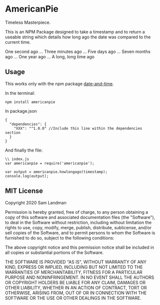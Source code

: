# AmericanPie

Timeless Masterpiece.

This is an NPM Package designed to take a timestamp and to return a useable string which details how long ago the date was compared to the current time. 

One second ago
...
Three minutes ago
...
Five days ago
...
Seven months ago
...
One year ago
...
A long, long time ago

## Usage
This works only with the npm package <a href="https://www.npmjs.com/package/date-and-time">date-and-time</a>.

In the terminal:
```
npm install americanpie
```

In package.json
```
{
  "dependencies": {
    "XXX": "^1.0.0" //Include this line within the dependencies section
  }
}
```
And finally the file:

```
\\ index.js
var americanpie = require('americanpie');

var output = americanpie.howlongago(timestamp);
console.log(output);
```


## MIT License

Copyright 2020 Sam Landman

Permission is hereby granted, free of charge, to any person obtaining a copy of this software and associated documentation files (the "Software"), to deal in the Software without restriction, including without limitation the rights to use, copy, modify, merge, publish, distribute, sublicense, and/or sell copies of the Software, and to permit persons to whom the Software is furnished to do so, subject to the following conditions:

The above copyright notice and this permission notice shall be included in all copies or substantial portions of the Software.

THE SOFTWARE IS PROVIDED "AS IS", WITHOUT WARRANTY OF ANY KIND, EXPRESS OR IMPLIED, INCLUDING BUT NOT LIMITED TO THE WARRANTIES OF MERCHANTABILITY, FITNESS FOR A PARTICULAR PURPOSE AND NONINFRINGEMENT. IN NO EVENT SHALL THE AUTHORS OR COPYRIGHT HOLDERS BE LIABLE FOR ANY CLAIM, DAMAGES OR OTHER LIABILITY, WHETHER IN AN ACTION OF CONTRACT, TORT OR OTHERWISE, ARISING FROM, OUT OF OR IN CONNECTION WITH THE SOFTWARE OR THE USE OR OTHER DEALINGS IN THE SOFTWARE.
